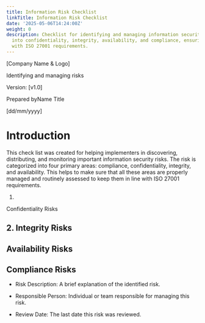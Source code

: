 ```yaml
---
title: Information Risk Checklist
linkTitle: Information Risk Checklist
date: '2025-05-06T14:24:00Z'
weight: 0
description: Checklist for identifying and managing information security risks, categorized
  into confidentiality, integrity, availability, and compliance, ensuring alignment
  with ISO 27001 requirements.
---
```



[Company Name & Logo]



Identifying
and managing risks

Version:
[v1.0]

Prepared byName
Title

[dd/mm/yyyy]

# Introduction

This
check list was created for helping implementers in discovering,
distributing, and monitoring important information security risks.
The risk is categorized into four primary areas: compliance,
confidentiality, integrity, and availability. This helps to make sure
that all these areas are properly managed and routinely assessed to
keep them in line with ISO 27001 requirements.

1.
Confidentiality Risks

<!-- Unsupported block type: table -->

## 2. Integrity Risks

## 

<!-- Unsupported block type: table -->

## Availability Risks

## 

<!-- Unsupported block type: table -->

## 

## Compliance Risks

<!-- Unsupported block type: table -->

- Risk	Description: A brief explanation of the identified risk.

- Responsible	Person: Individual or team responsible for managing this risk.

- Review	Date: The last date this risk was reviewed.